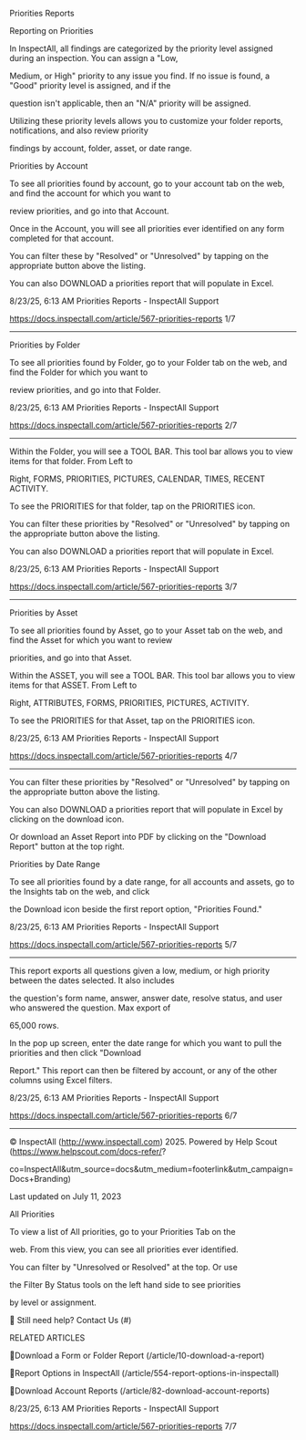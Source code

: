 Priorities Reports

Reporting on Priorities

In InspectAll, all findings are categorized by the priority level assigned during an inspection.  You can assign a "Low,

Medium, or High" priority to any issue you find.  If no issue is found, a "Good" priority level is assigned, and if the

question isn't applicable, then an "N/A" priority will be assigned.

Utilizing these priority levels allows you to customize your folder reports, notifications, and also review priority

findings by account, folder, asset, or date range.

Priorities by Account

To see all priorities found by account, go to your account tab on the web, and find the account for which you want to

review priorities, and go into that Account.

Once in the Account, you will see all priorities ever identified on any form completed for that account.

You can filter these by "Resolved" or "Unresolved" by tapping on the appropriate button above the listing.

You can also DOWNLOAD a priorities report that will populate in Excel.

8/23/25, 6:13 AM Priorities Reports - InspectAll Support

https://docs.inspectall.com/article/567-priorities-reports 1/7


---

Priorities by Folder

To see all priorities found by Folder, go to your Folder tab on the web, and find the Folder for which you want to

review priorities, and go into that Folder.

8/23/25, 6:13 AM Priorities Reports - InspectAll Support

https://docs.inspectall.com/article/567-priorities-reports 2/7


---

Within the Folder, you will see a TOOL BAR.  This tool bar allows you to view items for that folder.  From Left to

Right, FORMS, PRIORITIES, PICTURES, CALENDAR, TIMES, RECENT ACTIVITY.

To see the PRIORITIES for that folder, tap on the PRIORITIES icon.

You can filter these priorities by "Resolved" or "Unresolved" by tapping on the appropriate button above the listing.

You can also DOWNLOAD a priorities report that will populate in Excel.

8/23/25, 6:13 AM Priorities Reports - InspectAll Support

https://docs.inspectall.com/article/567-priorities-reports 3/7


---

Priorities by Asset

To see all priorities found by Asset, go to your Asset tab on the web, and find the Asset for which you want to review

priorities, and go into that Asset.

Within the ASSET, you will see a TOOL BAR.  This tool bar allows you to view items for that ASSET.  From Left to

Right, ATTRIBUTES, FORMS, PRIORITIES, PICTURES, ACTIVITY.

To see the PRIORITIES for that Asset, tap on the PRIORITIES icon.

8/23/25, 6:13 AM Priorities Reports - InspectAll Support

https://docs.inspectall.com/article/567-priorities-reports 4/7


---

You can filter these priorities by "Resolved" or "Unresolved" by tapping on the appropriate button above the listing.

You can also DOWNLOAD a priorities report that will populate in Excel by clicking on the download icon.

Or download an Asset Report into PDF by clicking on the "Download Report" button at the top right.

Priorities by Date Range

To see all priorities found by a date range, for all accounts and assets, go to the Insights tab on the web, and click

the Download icon beside the first report option, "Priorities Found."

8/23/25, 6:13 AM Priorities Reports - InspectAll Support

https://docs.inspectall.com/article/567-priorities-reports 5/7


---

This report exports all questions given a low, medium, or high priority between the dates selected. It also includes

the question's form name, answer, answer date, resolve status, and user who answered the question. Max export of

65,000 rows.

In the pop up screen, enter the date range for which you want to pull the priorities and then click "Download

Report."  This report can then be filtered by account, or any of the other columns using Excel filters.

8/23/25, 6:13 AM Priorities Reports - InspectAll Support

https://docs.inspectall.com/article/567-priorities-reports 6/7


---

© InspectAll (http://www.inspectall.com) 2025. Powered by Help Scout (https://www.helpscout.com/docs-refer/?

co=InspectAll&utm_source=docs&utm_medium=footerlink&utm_campaign=Docs+Branding)

Last updated on July 11, 2023

All Priorities

To view a list of All priorities, go to your Priorities Tab on the

web.  From this view, you can see all priorities ever identified.

You can filter by "Unresolved or Resolved" at the top.  Or use

the Filter By Status tools on the left hand side to see priorities

by level or assignment.

 Still need help? Contact Us (#)

RELATED ARTICLES

Download a Form or Folder Report (/article/10-download-a-report)

Report Options in InspectAll (/article/554-report-options-in-inspectall)

Download Account Reports (/article/82-download-account-reports)

8/23/25, 6:13 AM Priorities Reports - InspectAll Support

https://docs.inspectall.com/article/567-priorities-reports 7/7

